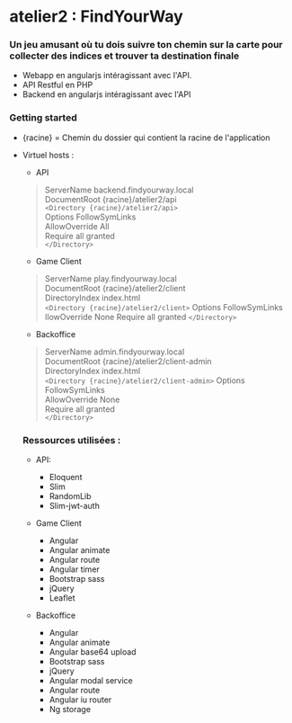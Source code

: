 # atelier2 : FindYourWay

### Un jeu amusant où tu dois suivre ton chemin sur la carte pour collecter des indices et trouver ta destination finale

* Webapp en angularjs intéragissant avec l'API.
* API Restful en PHP
* Backend en angularjs intéragissant avec l'API

### Getting started

* {racine} = Chemin du dossier qui contient la racine de l'application
* Virtuel hosts :
   
   
   - API
   
    > ServerName backend.findyourway.local  
      DocumentRoot {racine}/atelier2/api  
      `<Directory {racine}/atelier2/api>`  
      Options FollowSymLinks  
      AllowOverride All  
      Require all granted  
      `</Directory>`
     
   - Game Client  
    
    > ServerName play.findyourway.local  
       DocumentRoot {racine}/atelier2/client  
       DirectoryIndex index.html  
       `<Directory {racine}/atelier2/client>`
       Options FollowSymLinks
       llowOverride None
       Require all granted
       `</Directory>`
      
   - Backoffice  
     
    > ServerName admin.findyourway.local  
       DocumentRoot {racine}/atelier2/client-admin  
       DirectoryIndex index.html  
      `<Directory {racine}/atelier2/client-admin>`
         Options FollowSymLinks  
         AllowOverride None  
         Require all granted  
       `</Directory>`
   
   ### Ressources utilisées :
   
   - API:
   
      - Eloquent 
      - Slim
      - RandomLib
      - Slim-jwt-auth
      
   - Game Client
   
      - Angular
      - Angular animate
      - Angular route
      - Angular timer
      - Bootstrap sass
      - jQuery
      - Leaflet
      
   - Backoffice
    
       - Angular
       - Angular animate
       - Angular base64 upload
       - Bootstrap sass
       - jQuery
       - Angular modal service
       - Angular route
       - Angular iu router
       - Ng storage
      
       
       

```

